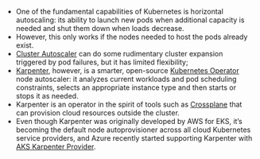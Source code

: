 - One of the fundamental capabilities of Kubernetes is horizontal autoscaling: its ability to launch new pods when additional capacity is needed and shut them down when loads decrease.
- However, this only works if the nodes needed to host the pods already exist.
- [Cluster Autoscaler](https://github.com/kubernetes/autoscaler/tree/master/cluster-autoscaler) can do some rudimentary cluster expansion triggered by pod failures, but it has limited flexibility;
- [Karpenter](https://karpenter.sh/), however, is a smarter, open-source [Kubernetes Operator](https://www.thoughtworks.com/radar/tools/kubernetes-operators) node autoscaler: it analyzes current workloads and pod scheduling constraints, selects an appropriate instance type and then starts or stops it as needed.
- Karpenter is an operator in the spirit of tools such as [Crossplane](https://www.thoughtworks.com/radar/tools/crossplane) that can provision cloud resources outside the cluster.
- Even though Karpenter was originally developed by AWS for EKS, it’s becoming the default node autoprovisioner across all cloud Kubernetes service providers, and Azure recently started supporting Karpenter with [AKS Karpenter Provider](https://github.com/Azure/karpenter-provider-azure).
